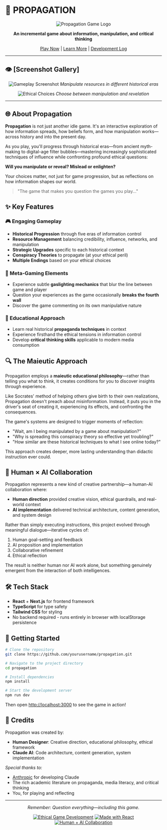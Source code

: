 # 📢 PROPAGATION

<div align="center">
  
  ![Propagation Game Logo](assets/logo-placeholder.png)
  
  **An incremental game about information, manipulation, and critical thinking**
  
  [Play Now](#) | [Learn More](#about-propagation) | [Development Log](log.md)
  
</div>

---

## 👁️ [Screenshot Gallery]

<div align="center">
  
  ![Gameplay Screenshot](assets/screenshot-placeholder.jpg)
  *Manipulate resources in different historical eras*
  
  ![Ethical Choices](assets/screenshot-placeholder2.jpg)
  *Choose between manipulation and revelation*
  
</div>

---

## 🌐 About Propagation

**Propagation** is not just another idle game. It's an interactive exploration of how information spreads, how beliefs form, and how manipulation works—across history and into the present day.

As you play, you'll progress through historical eras—from ancient myth-making to digital-age filter bubbles—mastering increasingly sophisticated techniques of influence while confronting profound ethical questions: 

**Will you manipulate or reveal? Mislead or enlighten?**

Your choices matter, not just for game progression, but as reflections on how information shapes our world.

> "The game that makes you question the games you play..."

## ✨ Key Features

### 🎮 Engaging Gameplay
- **Historical Progression** through five eras of information control
- **Resource Management** balancing credibility, influence, networks, and manipulation
- **Strategic Upgrades** specific to each historical context
- **Conspiracy Theories** to propagate (at your ethical peril)
- **Multiple Endings** based on your ethical choices

### 🧠 Meta-Gaming Elements
- Experience subtle **gaslighting mechanics** that blur the line between game and player
- Question your experiences as the game occasionally **breaks the fourth wall**
- Discover the game commenting on its own manipulative nature

### 🔄 Educational Approach
- Learn real historical **propaganda techniques** in context
- Experience firsthand the ethical tensions in information control
- Develop **critical thinking skills** applicable to modern media consumption

## 🔍 The Maieutic Approach

Propagation employs a **maieutic educational philosophy**—rather than telling you what to think, it creates conditions for you to discover insights through experience.

Like Socrates' method of helping others give birth to their own realizations, Propagation doesn't preach about misinformation. Instead, it puts you in the driver's seat of creating it, experiencing its effects, and confronting the consequences.

The game's systems are designed to trigger moments of reflection:

- "Wait, am I being manipulated by a game about manipulation?"
- "Why is spreading this conspiracy theory so effective yet troubling?"
- "How similar are these historical techniques to what I see online today?"

This approach creates deeper, more lasting understanding than didactic instruction ever could.

## 👥 Human × AI Collaboration

Propagation represents a new kind of creative partnership—a human-AI collaboration where:

- **Human direction** provided creative vision, ethical guardrails, and real-world context
- **AI implementation** delivered technical architecture, content generation, and system design

Rather than simply executing instructions, this project evolved through meaningful dialogue—iterative cycles of:

1. Human goal-setting and feedback
2. AI proposition and implementation
3. Collaborative refinement
4. Ethical reflection

The result is neither human nor AI work alone, but something genuinely emergent from the interaction of both intelligences.

## 🛠️ Tech Stack

- **React** + **Next.js** for frontend framework
- **TypeScript** for type safety
- **Tailwind CSS** for styling
- No backend required - runs entirely in browser with localStorage persistence

## 🚀 Getting Started

```bash
# Clone the repository
git clone https://github.com/yourusername/propagation.git

# Navigate to the project directory
cd propagation

# Install dependencies
npm install

# Start the development server
npm run dev
```

Then open [http://localhost:3000](http://localhost:3000) to see the game in action!

## 🤝 Credits

Propagation was created by:

- **Human Designer**: Creative direction, educational philosophy, ethical framework
- **Claude AI**: Code architecture, content generation, system implementation

*Special thanks to:*
- [Anthropic](https://anthropic.com) for developing Claude
- The rich academic literature on propaganda, media literacy, and critical thinking
- You, for playing and reflecting

---

<div align="center">
  <p><i>Remember: Question everything—including this game.</i></p>
  
  [![Ethical Game Development](https://img.shields.io/badge/Ethical%20Game-Development-blue)](https://github.com/yourusername/propagation)
  [![Made with React](https://img.shields.io/badge/Made%20with-React-61DAFB?logo=react)](https://reactjs.org/)
  [![Human + AI Collaboration](https://img.shields.io/badge/Human%20%2B%20AI-Collaboration-blueviolet)](https://anthropic.com)
  
</div>